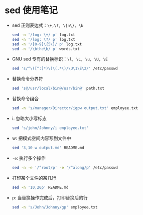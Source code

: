 # sed 使用笔记

- sed 正则表达式：`\+,\?, \{n\}, \b`

  ```sh
  sed -n '/log: \+/ p' log.txt
  sed -n '/log: \?/ p' log.txt
  sed -n '/[0-9]\{5\}/ p' log.txt
  sed -n '/\bthe\b/ p' words.txt
  ```

- GNU sed 专有的替换标识：`\l, \L, \u, \U, \E`

  ```sh
  sed 's/^\([^:]*)\)\(.*\)/\U\1\E\2/' /etc/passwd
  ```

- 替换命令分界符

  ```sh
  sed 's@/usr/local/bin@/usr/bin@' path.txt
  ```

- 替换命令组合

  ```sh
  sed -n 's/manager/Director/igpw output.txt' employee.txt
  ```

- i: 忽略大小写标志

  ```sh
  sed 's/john/Johnny/i employee.txt'
  ```

- w: 把模式空间内容写到文件中

  ```sh
  sed '3,10 w output.md' README.md
  ```

- `-e`: 执行多个操作

  ```sh
  sed -n -e '/^root/p' -e '/^along/p' /etc/passwd
  ```

- 打印某个文件的某几行

  ```sh
  sed -n '10,20p' README.md
  ```

- p: 当替换操作完成后，打印替换后的行

  ```sh
  sed -n 's/John/Johnny/gp' employee.txt
  ```

